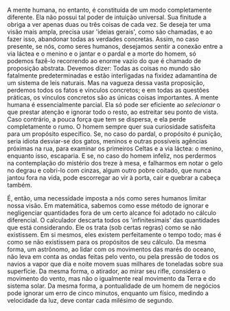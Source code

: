 A mente humana, no entanto, é constituída de um modo completamente diferente. Ela não possui tal poder de intuição universal. Sua finitude a obriga a ver apenas duas ou três coisas de cada vez. Se deseja ter uma visão mais ampla, precisa usar 'ideias gerais', como são chamadas, e ao fazer isso, abandonar todas as verdades concretas. Assim, no caso presente, se nós, como seres humanos, desejamos sentir a conexão entre a via láctea e o menino e o jantar e o pardal e a morte do homem, só podemos fazê-lo recorrendo ao enorme vazio do que é chamado de proposição abstrata. Devemos dizer: Todas as coisas no mundo são fatalmente predeterminadas e estão interligadas na fixidez adamantina de um sistema de leis naturais. Mas na vagueza dessa vasta proposição, perdemos todos os fatos e vínculos concretos; e em todas as questões práticas, os vínculos concretos são as únicas coisas importantes. A mente humana é essencialmente parcial. Ela só pode ser eficiente ao _selecionar_ o que prestar atenção e ignorar todo o resto, ao estreitar seu ponto de vista. Caso contrário, a pouca força que tem se dispersa, e ela perde completamente o rumo. O homem sempre quer sua curiosidade satisfeita para um propósito específico. Se, no caso do pardal, o propósito é punição, seria idiota desviar-se dos gatos, meninos e outras possíveis agências próximas na rua, para examinar os primeiros Celtas e a via láctea: o menino, enquanto isso, escaparia. E se, no caso do homem infeliz, nos perdermos na contemplação do mistério dos treze à mesa, e falharmos em notar o gelo no degrau e cobri-lo com cinzas, algum outro pobre coitado, que nunca jantou fora na vida, pode escorregar ao vir à porta, cair e quebrar a cabeça também.

É, então, uma necessidade imposta a nós como seres humanos limitar nossa visão. Em matemática, sabemos como esse método de ignorar e negligenciar quantidades fora de um certo alcance foi adotado no cálculo diferencial. O calculador descarta todos os 'infinitesimais' das quantidades que está considerando. Ele os trata (sob certas regras) como se não existissem. Em si mesmos, eles existem perfeitamente o tempo todo; mas é como se não existissem para os propósitos de seu cálculo. Da mesma forma, um astrônomo, ao lidar com os movimentos das marés do oceano, não leva em conta as ondas feitas pelo vento, ou pela pressão de todos os navios a vapor que dia e noite movem suas milhares de toneladas sobre sua superfície. Da mesma forma, o atirador, ao mirar seu rifle, considera o movimento do vento, mas não o igualmente real movimento da Terra e do sistema solar. Da mesma forma, a pontualidade de um homem de negócios pode ignorar um erro de cinco minutos, enquanto um físico, medindo a velocidade da luz, deve contar cada milésimo de segundo.
